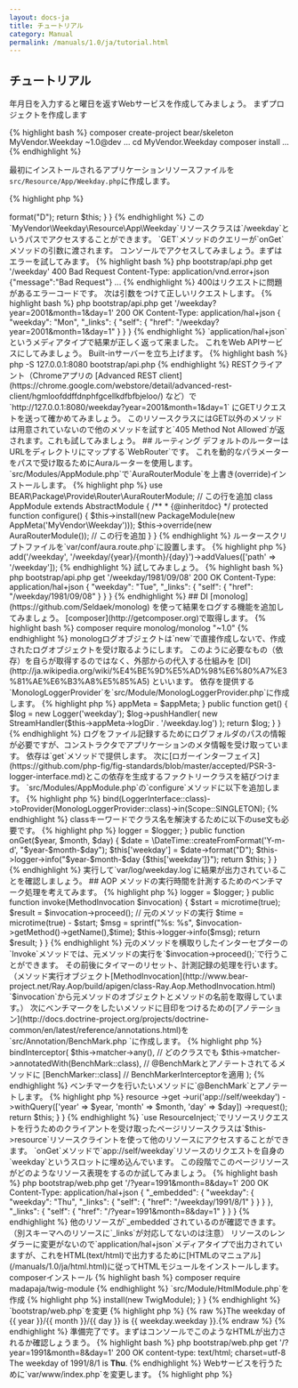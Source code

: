 ```yaml
---
layout: docs-ja
title: チュートリアル
category: Manual
permalink: /manuals/1.0/ja/tutorial.html
---
```


## チュートリアル

年月日を入力すると曜日を返すWebサービスを作成してみましょう。
まずプロジェクトを作成します

{% highlight bash %}
composer create-project bear/skeleton MyVendor.Weekday ~1.0@dev
...
cd MyVendor.Weekday
composer install
...
{% endhighlight %}

最初にインストールされるアプリケーションリソースファイルを`src/Resource/App/Weekday.php`に作成します。

{% highlight php %}
<?php

namespace MyVendor\Weekday\Resource\App;

use BEAR\Resource\ResourceObject;

class Weekday extends ResourceObject
{
    public function onGet($year, $month, $day)
    {
        $date = \DateTime::createFromFormat('Y-m-d', "$year-$month-$day");
        $this['weekday'] = $date->format("D");

        return $this;
    }
}
{% endhighlight %}

この`MyVendor\Weekday\Resource\App\Weekday`リソースクラスは`/weekday`というパスでアクセスすることができます。
`GET`メソッドのクエリーが`onGet`メソッドの引数に渡されます。

コンソールでアクセスしてみましょう。まずはエラーを試してみます。

{% highlight bash %}
php bootstrap/api.php get '/weekday'

400 Bad Request
Content-Type: application/vnd.error+json

{"message":"Bad Request"}
...
{% endhighlight %}

400はリクエストに問題があるエラーコードです。
次は引数をつけて正しいリクエストします。

{% highlight bash %}
php bootstrap/api.php get '/weekday?year=2001&month=1&day=1'

200 OK
Content-Type: application/hal+json

{
    "weekday": "Mon",
    "_links": {
        "self": {
            "href": "/weekday?year=2001&month=1&day=1"
        }
    }
}
{% endhighlight %}

`application/hal+json`というメディアタイプで結果が正しく返って来ました。

これをWeb APIサービスにしてみましょう。
Built-inサーバーを立ち上げます。

{% highlight bash %}
php -S 127.0.0.1:8080 bootstrap/api.php
{% endhighlight %}

RESTクライアント（Chromeアプリの [Advanced REST client](https://chrome.google.com/webstore/detail/advanced-rest-client/hgmloofddffdnphfgcellkdfbfbjeloo/) など）で
`http://127.0.0.1:8080/weekday?year=2001&month=1&day=1` にGETリクエストを送って確かめてみましょう。

このリソースクラスにはGET以外のメソッドは用意されていないので他のメソッドを試すと`405 Method Not Allowed`が返されます。これも試してみましょう。

## ルーティング

デフォルトのルーターはURLをディレクトリにマップする`WebRouter`です。
これを動的なパラメーターをパスで受け取るためにAuraルーターを使用します。

`src/Modules/AppModule.php`で`AuraRouterModule`を上書き(override)インストールします。

{% highlight php %}

use BEAR\Package\Provide\Router\AuraRouterModule; // この行を追加

class AppModule extends AbstractModule
{
    /**
     * {@inheritdoc}
     */
    protected function configure()
    {
        $this->install(new PackageModule(new AppMeta('MyVendor\Weekday')));
        $this->override(new AuraRouterModule()); // この行を追加
    }
}
{% endhighlight %}

ルータースクリプトファイルを`var/conf/aura.route.php`に設置します。

{% highlight php %}
<?php

/** @var $router \Aura\Router\RouteCollection */

$router->add('/weekday', '/weekday/{year}/{month}/{day}')->addValues(['path' => '/weekday']);
{% endhighlight %}

試してみましょう。

{% highlight bash %}
php bootstrap/api.php get '/weekday/1981/09/08'
200 OK
Content-Type: application/hal+json

{
    "weekday": "Tue",
    "_links": {
        "self": {
            "href": "/weekday/1981/09/08"
        }
    }
}
{% endhighlight %}

## DI

[monolog](https://github.com/Seldaek/monolog) を使って結果をログする機能を追加してみましょう。
[composer](http://getcomposer.org)で取得します。

{% highlight bash %}
composer require monolog/monolog "~1.0"
{% endhighlight %}

monologログオブジェクトは`new`で直接作成しないで、作成されたログオブジェクトを受け取るようにします。
このように必要なもの（依存）を自らが取得するのではなく、外部からの代入する仕組みを [DI](http://ja.wikipedia.org/wiki/%E4%BE%9D%E5%AD%98%E6%80%A7%E3%81%AE%E6%B3%A8%E5%85%A5) といいます。

依存を提供する`MonologLoggerProvider`を`src/Module/MonologLoggerProvider.php`に作成します。

{% highlight php %}
<?php

namespace MyVendor\Weekday\Module;

use BEAR\AppMeta\AbstractAppMeta;
use Monolog\Handler\StreamHandler;
use Monolog\Logger;
use Ray\Di\ProviderInterface;

class MonologLoggerProvider implements ProviderInterface
{
    /**
     * @var AbstractAppMeta
     */
    private $appMeta;

    public function __construct(AbstractAppMeta $appMeta)
    {
        $this->appMeta = $appMeta;
    }

    public function get()
    {
        $log = new Logger('weekday');
        $log->pushHandler(
            new StreamHandler($this->appMeta->logDir . '/weekday.log')
        );

        return $log;
    }
}
{% endhighlight %}

ログをファイル記録するためにログフォルダのパスの情報が必要ですが、コンストラクタでアプリケーションのメタ情報を受け取っています。
依存は`get`メソッドで提供します。

次に[ロガーインターフェイス](https://github.com/php-fig/fig-standards/blob/master/accepted/PSR-3-logger-interface.md)とこの依存を生成するファクトリークラスを結びつけます。
`src/Modules/AppModule.php`の`configure`メソッドに以下を追加します。

{% highlight php %}
<?php
$this->bind(LoggerInterface::class)->toProvider(MonologLoggerProvider::class)->in(Scope::SINGLETON);
{% endhighlight %}
classキーワードでクラス名を解決するために以下のuse文も必要です。
{% highlight php %}
<?php
use Psr\Log\LoggerInterface;
use Ray\Di\Scope;
{% endhighlight %}

どのクラスでもコンストラクタでmonologオブジェクトを受け取ることができるようになりました。
`src/Resource/App/Weekday.php`を修正してlogを書きだしてみます。

{% highlight php %}
<?php

namespace MyVendor\Weekday\Resource\App;

use BEAR\Resource\ResourceObject;
use Psr\Log\LoggerInterface;

class Weekday extends ResourceObject
{
    private $logger;

    public function __construct(LoggerInterface $logger)
    {
        $this->logger = $logger;
    }

    public function onGet($year, $month, $day)
    {
        $date = \DateTime::createFromFormat('Y-m-d', "$year-$month-$day");
        $this['weekday'] = $date->format("D");
        $this->logger->info("$year-$month-$day {$this['weekday']}");

        return $this;
    }
}

{% endhighlight %}

実行して`var/log/weekday.log`に結果が出力されていることを確認しましょう。

## AOP

メソッドの実行時間を計測するためのベンチマーク処理を考えてみます。

{% highlight php %}
<?php
$start = microtime(true);
// メソッド実行
$time = microtime(true) - $start;
{% endhighlight %}

ベンチマークを行う度にこのコードを付加して、不要になれば取り除くのは大変です。
**アスペクト志向プログラミング(AOP)**はこのようなメソッドの前後の特定処理をうまく合成することが出来ます。

まずAOPを実現するためにメソッドの実行を横取り（インターセプト）してベンチマークを行う**インターセプター**を`src/Interceptor/BenchMarker.php`に作成します。

{% highlight php %}
<?php

namespace MyVendor\Weekday\Interceptor;

use Psr\Log\LoggerInterface;
use Ray\Aop\MethodInterceptor;
use Ray\Aop\MethodInvocation;

class BenchMarker implements MethodInterceptor
{
    private $logger;

    public function __construct(LoggerInterface $logger)
    {
        $this->logger = $logger;
    }

    public function invoke(MethodInvocation $invocation)
    {
        $start = microtime(true);
        $result = $invocation->proceed(); // 元のメソッドの実行
        $time = microtime(true) - $start;
        $msg = sprintf("%s: %s", $invocation->getMethod()->getName(),$time);
        $this->logger->info($msg);

        return $result;
    }
}

{% endhighlight %}

元のメソッドを横取りしたインターセプターの`Invoke`メソッドでは、元メソッドの実行を`$invocation->proceed();`で行うことができます。
その前後にタイマーのリセット、計測記録の処理を行います。（メソッド実行オブジェクト[MethodInvocation](http://www.bear-project.net/Ray.Aop/build/apigen/class-Ray.Aop.MethodInvocation.html) `$invocation`から元メソッドのオブジェクトとメソッドの名前を取得しています。）

次にベンチマークをしたいメソッドに目印をつけるための[アノテーション](http://docs.doctrine-project.org/projects/doctrine-common/en/latest/reference/annotations.html)を`src/Annotation/BenchMark.php `に作成します。

{% highlight php %}
<?php

namespace MyVendor\Weekday\Annotation;

/**
 * @Annotation
 */
final class BenchMark
{
}
{% endhighlight %}

`AppModule`では`インターセプターを適用するメソッドを**Matcher**を使って束縛（バインド）します。

{% highlight php %}
<?php
use MyVendor\Weekday\Annotation\BenchMark;
use MyVendor\Weekday\Interceptor\BenchMarker;

// configure()に追加します。
$this->bindInterceptor(
    $this->matcher->any(),                           // どのクラスでも
    $this->matcher->annotatedWith(BenchMark::class), // @BenchMarkとアノテートされてるメソッドに
    [BenchMarker::class]                             // BenchMarkerInterceptorを適用
);
{% endhighlight %}

ベンチマークを行いたいメソッドに`@BenchMark`とアノテートします。

{% highlight php %}
<?php
use MyVendor\Weekday\Annotation\BenchMark;

/**
 * @BenchMark
 */
public function onGet($year, $month, $day)
{
{% endhighlight %}

これで計測したいメソッドに`@BenchMark`とアノテートすればいつでもベンチマークできるようになりました。

対象メソッドや、メソッドを呼ぶ側に変更はありません。アノテーションはそのままでも束縛を外せばベンチマークを行いません。
`production`では外したり、開発時に特定の秒数を越すと警告を行うことができます。

実行して`var/log/weekday.log`に実行時間のログが出力されることを確認しましょう。

## HTML

次に今のAPIアプリケーションをHTMLアプリケーションにしてみましょう。
今の`app`リソースに加えて、`src/Resource/Page/Index.php`に`page`リソースを追加します。

`page`リソースクラスは場所と役割が違うだけで`app`リソースと基本的に同じクラスです。

{% highlight php %}
<?php

namespace MyVendor\Weekday\Resource\Page;

use BEAR\Resource\ResourceObject;
use BEAR\Sunday\Inject\ResourceInject;

class Index extends ResourceObject
{
    use ResourceInject;

    public function onGet($year, $month, $day)
    {
        $this['year'] = $year;
        $this['month'] = $month;
        $this['day'] = $day;
        $this['weekday'] = $this->resource
            ->get
            ->uri('app://self/weekday')
            ->withQuery(['year' => $year, 'month' => $month, 'day' => $day])
            ->request();

        return $this;
    }
}
{% endhighlight %}

`use ResourceInject;`でリソースリクエストを行うためのクライアントを受け取ったページリソースクラスは`$this->resource`リソースクライントを使って他のリソースにアクセスすることができます。
`onGet`メソッドで`app://self/weekday`リソースのリクエストを自身の`weekday`というスロットに埋め込んでいます。

この段階でこのページリソースがどのようなリソース表現をするのか試してみましょう。

{% highlight bash %}
php bootstrap/web.php get '/?year=1991&month=8&day=1'

200 OK
Content-Type: application/hal+json

{
    "_embedded": {
        "weekday": {
            "weekday": "Thu",
            "_links": {
                "self": {
                    "href": "/weekday/1991/8/1"
                }
            }
        }
    },
    "_links": {
        "self": {
            "href": "/?year=1991&month=8&day=1"
        }
    }
}
{% endhighlight %}

他のリソースが`_embedded`されているのが確認できます。（別スキーマへのリソースに`_links`が対応してないのは注意）
リソースのレンダラーに変更がないので`application/hal+json`メディアタイプで出力されていますが、これをHTML(text/html)で出力するために[HTMLのマニュアル](/manuals/1.0/ja/html.html)に従ってHTMLモジュールをインストールします。

composerインストール
{% highlight bash %}
composer require madapaja/twig-module
{% endhighlight %}

`src/Module/HtmlModule.php`を作成
{% highlight php %}
<?php

namespace MyVendor\Weekday\Module;

use BEAR\AppMeta\AppMeta;
use Madapaja\TwigModule\TwigModule;
use Ray\Di\AbstractModule;

class HtmlModule extends AbstractModule
{
    protected function configure()
    {
        $this->install(new TwigModule);
    }
}
{% endhighlight %}

`bootstrap/web.php`を変更
{% highlight php %}
<?php

$context = 'cli-html-app';
require __DIR__ . '/bootstrap.php';
{% endhighlight %}

これで`text/html`メディア出力の準備はできました。最後に`src/Resource/Page/Index.html.twig`にtwigテンプレートを用意します。

{% highlight bash %}
<!DOCTYPE html>
<html>
<body>
{% raw %}The weekday of {{ year }}/{{ month }}/{{ day }} is {{ weekday.weekday }}.{% endraw %}
</body> 
</html>
{% endhighlight %}

準備完了です。まずはコンソールでこのようなHTMLが出力されるか確認しょうまう。

{% highlight bash %}

php bootstrap/web.php get '/?year=1991&month=8&day=1'
200 OK
content-type: text/html; charset=utf-8

<!DOCTYPE html>
<html>
<body>
The weekday of 1991/8/1 is <b>Thu</b>.
</body>
</html>
{% endhighlight %}

Webサービスを行うために`var/www/index.php`を変更します。

{% highlight php %}
<?php

$context = 'prod-html-app';
require dirname(dirname(__DIR__)) . '/bootstrap/bootstrap.php';
{% endhighlight %}

PHPサーバーを立ち上げてwebブラウザで`http://127.0.0.1:8080/?year=2001&month=1&day=1`をアクセスして確認してみましょう。

{% highlight bash %}
php -S 127.0.0.1:8080 var/www/index.php 
{% endhighlight %}
